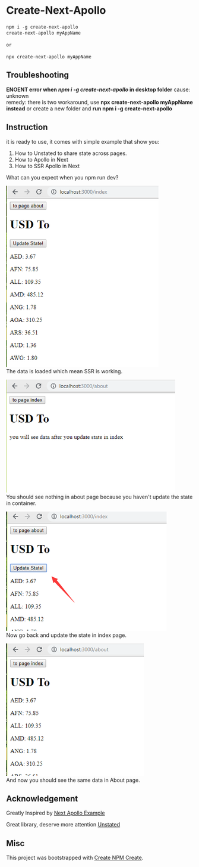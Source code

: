 # Create-Next-Apollo

```
npm i -g create-next-apollo
create-next-apollo myAppName

or

npx create-next-apollo myAppName
```

## Troubleshooting

**ENOENT error when _npm i -g create-next-apollo_ in desktop folder**
cause: unknown  
remedy: there is two workaround, use **npx create-next-apollo myAppName instead** or create a new folder and **run npm i -g create-next-apollo**

## Instruction

it is ready to use, it comes with simple example that show you:

1. How to Unstated to share state across pages.
2. How to Apollo in Next
3. How to SSR Apollo in Next

What can you expect when you npm run dev?

![](./img/1.png)  
The data is loaded which mean SSR is working.

![](./img/2.png)  
You should see nothing in about page because you haven't update the state in container.

![](./img/3.png)  
Now go back and update the state in index page.

![](./img/4.png)  
And now you should see the same data in About page.

## Acknowledgement

Greatly Inspired by [Next Apollo Example](https://github.com/zeit/next.js/tree/canary/examples/with-apollo)

Great library, deserve more attention [Unstated](https://github.com/jamiebuilds/unstated)

## Misc

This project was bootstrapped with [Create NPM Create](https://github.com/tylim88/create-npm-create).
